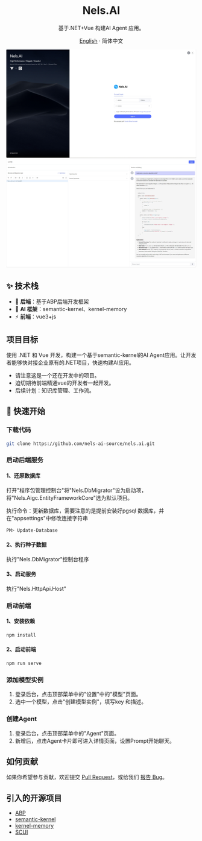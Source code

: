 <div align="center"><a name="readme-top"></a>


<h1>Nels.AI</h1>

基于.NET+Vue 构建AI Agent 应用。

[English](./README.en.md) · 简体中文

</div>

![登录](./doc/img/login.png)
![对话框](./doc/img/agent_debug.png)

## ✨ 技术栈

- 🌈 **后端**：基于ABP后端开发框架
- 🧩 **AI 框架**：semantic-kernel、kernel-memory
- ⚡ **前端**：vue3+js

##  项目目标
使用 .NET 和 Vue 开发，构建一个基于semantic-kernel的AI Agent应用。让开发者能够快对接企业原有的.NET项目，快速构建AI应用。

- 请注意这是一个还在开发中的项目。
- 迫切期待前端精通vue的开发者一起开发。
- 后续计划：知识库管理、工作流。

## 🚀 快速开始

### 下载代码
```bash
git clone https://github.com/nels-ai-source/nels.ai.git
```

### 启动后端服务

#### 1、还原数据库 
打开"程序包管理控制台"将"Nels.DbMigrator"设为启动项，将"Nels.Aigc.EntityFrameworkCore"选为默认项目。

执行命令：更新数据库，需要注意的是提前安装好pgsql 数据库，并在"appsettings"中修改连接字符串
```bash
PM> Update-Database
```

#### 2、执行种子数据
执行"Nels.DbMigrator"控制台程序

#### 3、启动服务
执行"Nels.HttpApi.Host"

### 启动前端

#### 1、安装依赖
```bash
npm install
```

#### 2、启动前端
```bash
npm run serve
```

### 添加模型实例
1. 登录后台，点击顶部菜单中的"设置"中的"模型"页面。
2. 选中一个模型，点击"创建模型实例"，填写key 和描述。

### 创建Agent
1. 登录后台，点击顶部菜单中的"Agent"页面。
2. 新增后，点击Agent卡片即可进入详情页面，设置Prompt开始聊天。

## 如何贡献

如果你希望参与贡献，欢迎提交 [Pull Request](https://github.com/nels-ai-source/nels.ai/pulls)，或给我们 [报告 Bug](https://github.com/nels-ai-source/nels.ai/issues)。

## 引入的开源项目

- [ABP](https://github.com/abpframework/abp)
- [semantic-kernel](https://github.com/microsoft/semantic-kernel)
- [kernel-memory](https://github.com/microsoft/semantic-kernel/tree/main/dotnet/Microsoft.SemanticKernel.Memory)
- [SCUI](https://gitee.com/lolicode/scui)
